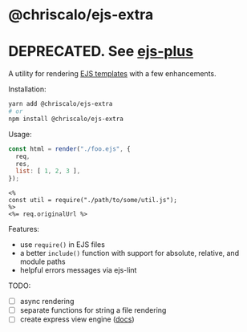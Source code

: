# @chriscalo/ejs-extra

# DEPRECATED. See [ejs-plus](https://www.npmjs.com/package/ejs-plus)

A utility for rendering [EJS templates][ejs-site] with a few enhancements.

Installation:

``` sh
yarn add @chriscalo/ejs-extra
# or
npm install @chriscalo/ejs-extra
```

Usage:

``` js
const html = render("./foo.ejs", {
  req,
  res,
  list: [ 1, 2, 3 ],
});
```

``` ejs
<%
const util = require("./path/to/some/util.js");
%>
<%= req.originalUrl %>
```

Features:
- use `require()` in EJS files
- a better `include()` function with support for absolute, relative, and module paths
- helpful errors messages via ejs-lint

TODO:
- [ ] async rendering
- [ ] separate functions for string a file rendering
- [ ] create express view engine ([docs][express-engines])

[ejs-site]: https://ejs.co
[express-engines]: https://expressjs.com/en/advanced/developing-template-engines.html
